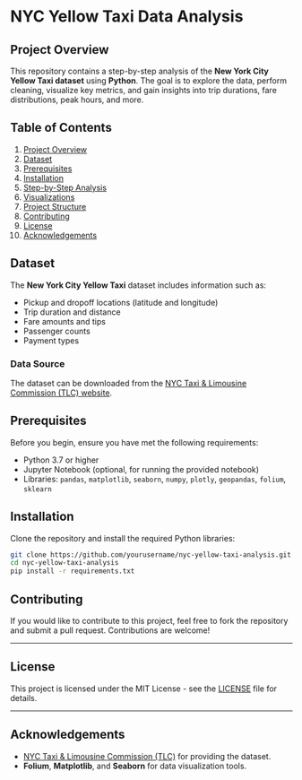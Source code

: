 # NYC Yellow Taxi Data Analysis

## Project Overview

This repository contains a step-by-step analysis of the **New York City Yellow Taxi dataset** using **Python**. The goal is to explore the data, perform cleaning, visualize key metrics, and gain insights into trip durations, fare distributions, peak hours, and more.

## Table of Contents

1. [Project Overview](#project-overview)
2. [Dataset](#dataset)
3. [Prerequisites](#prerequisites)
4. [Installation](#installation)
5. [Step-by-Step Analysis](#step-by-step-analysis)
6. [Visualizations](#visualizations)
7. [Project Structure](#project-structure)
8. [Contributing](#contributing)
9. [License](#license)
10. [Acknowledgements](#acknowledgements)

## Dataset

The **New York City Yellow Taxi** dataset includes information such as:

- Pickup and dropoff locations (latitude and longitude)
- Trip duration and distance
- Fare amounts and tips
- Passenger counts
- Payment types

### Data Source

The dataset can be downloaded from the [NYC Taxi &amp; Limousine Commission (TLC) website](https://www.nyc.gov/site/tlc/about/tlc-trip-record-data.page).

## Prerequisites

Before you begin, ensure you have met the following requirements:

- Python 3.7 or higher
- Jupyter Notebook (optional, for running the provided notebook)
- Libraries: `pandas`, `matplotlib`, `seaborn`, `numpy`, `plotly`, `geopandas`, `folium`, `sklearn`

## Installation

Clone the repository and install the required Python libraries:
```bash
git clone https://github.com/yourusername/nyc-yellow-taxi-analysis.git
cd nyc-yellow-taxi-analysis
pip install -r requirements.txt
```

## Contributing

If you would like to contribute to this project, feel free to fork the repository and submit a pull request. Contributions are welcome!

---

## License

This project is licensed under the MIT License - see the [LICENSE](LICENSE) file for details.

---

## Acknowledgements

- [NYC Taxi &amp; Limousine Commission (TLC)](https://www.nyc.gov/site/tlc/about/tlc-trip-record-data.page) for providing the dataset.
- **Folium**, **Matplotlib**, and **Seaborn** for data visualization tools.
